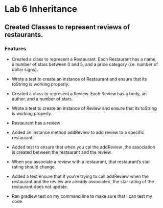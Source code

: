 # Lab 6 Inheritance 

## Created Classes to represent reviews of restaurants.

### Features 

- Created a class to represent a Restaurant. Each Restaurant has a name, a number of stars between 0 and 5, and a price category (i.e. number of dollar signs).

- Wrote a test to create an instance of Restaurant and ensure that its toString is working properly.

- Created a class to represent a Review. Each Review  has a body, an author, and a number of stars.

- Wrote a test to create an instance of Review and ensure that its toString is working properly.

- Restaurant has a review 

- Added an instance method addReview to add review to a specific  restaurant 

- Added test to ensure that when you cal the addReview ,the association is created between the restaurant and the review.

- When you associate a review with a restaurant, that restaurant’s star rating should change.

- Added a test ensure that if you’re trying to call addReview when the restaurant and the review are already associated, the star rating of the restaurant does not update.

- Ran gradlew test on my command line to make sure that I can test my code.